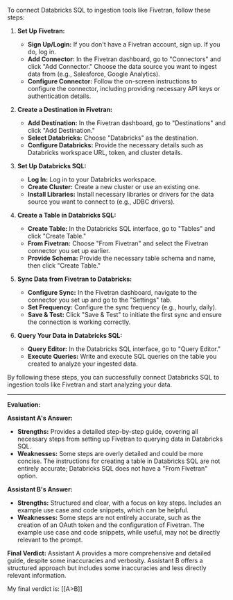 
To connect Databricks SQL to ingestion tools like Fivetran, follow these steps:

1. **Set Up Fivetran:**
   - **Sign Up/Login:** If you don't have a Fivetran account, sign up. If you do, log in.
   - **Add Connector:** In the Fivetran dashboard, go to "Connectors" and click "Add Connector." Choose the data source you want to ingest data from (e.g., Salesforce, Google Analytics).
   - **Configure Connector:** Follow the on-screen instructions to configure the connector, including providing necessary API keys or authentication details.

2. **Create a Destination in Fivetran:**
   - **Add Destination:** In the Fivetran dashboard, go to "Destinations" and click "Add Destination."
   - **Select Databricks:** Choose "Databricks" as the destination.
   - **Configure Databricks:** Provide the necessary details such as Databricks workspace URL, token, and cluster details.

3. **Set Up Databricks SQL:**
   - **Log In:** Log in to your Databricks workspace.
   - **Create Cluster:** Create a new cluster or use an existing one.
   - **Install Libraries:** Install necessary libraries or drivers for the data source you want to connect to (e.g., JDBC drivers).

4. **Create a Table in Databricks SQL:**
   - **Create Table:** In the Databricks SQL interface, go to "Tables" and click "Create Table."
   - **From Fivetran:** Choose "From Fivetran" and select the Fivetran connector you set up earlier.
   - **Provide Schema:** Provide the necessary table schema and name, then click "Create Table."

5. **Sync Data from Fivetran to Databricks:**
   - **Configure Sync:** In the Fivetran dashboard, navigate to the connector you set up and go to the "Settings" tab.
   - **Set Frequency:** Configure the sync frequency (e.g., hourly, daily).
   - **Save & Test:** Click "Save & Test" to initiate the first sync and ensure the connection is working correctly.

6. **Query Your Data in Databricks SQL:**
   - **Query Editor:** In the Databricks SQL interface, go to "Query Editor."
   - **Execute Queries:** Write and execute SQL queries on the table you created to analyze your ingested data.

By following these steps, you can successfully connect Databricks SQL to ingestion tools like Fivetran and start analyzing your data.

---

**Evaluation:**

**Assistant A's Answer:**
- **Strengths:** Provides a detailed step-by-step guide, covering all necessary steps from setting up Fivetran to querying data in Databricks SQL.
- **Weaknesses:** Some steps are overly detailed and could be more concise. The instructions for creating a table in Databricks SQL are not entirely accurate; Databricks SQL does not have a "From Fivetran" option.

**Assistant B's Answer:**
- **Strengths:** Structured and clear, with a focus on key steps. Includes an example use case and code snippets, which can be helpful.
- **Weaknesses:** Some steps are not entirely accurate, such as the creation of an OAuth token and the configuration of Fivetran. The example use case and code snippets, while useful, may not be directly relevant to the prompt.

**Final Verdict:**
Assistant A provides a more comprehensive and detailed guide, despite some inaccuracies and verbosity. Assistant B offers a structured approach but includes some inaccuracies and less directly relevant information.

My final verdict is: [[A>B]]